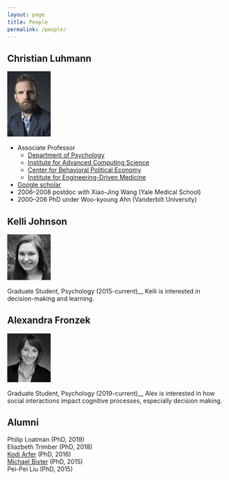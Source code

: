 ```yaml
---
layout: page
title: People
permalink: /people/
---
```


## Christian Luhmann
![Christian Luhmann](/images/cluhmann.jpg)

* Associate Professor
  * [Department of Psychology](https://www.stonybrook.edu/psychology/)
  * [Institute for Advanced Computing Science](https://www.iacs.stonybrook.edu/)
  * [Center for Behavioral Political Economy](https://www.stonybrook.edu/commcms/cbpe/)
  * [Institute for Engineering-Driven Medicine](https://www.stonybrook.edu/commcms/iedm/)
* [Google scholar](http://scholar.google.com/citations?user=gFX4QEkAAAAJ)
* 2006–2008 postdoc with Xiao-Jing Wang (Yale Medical School)
* 2000–206 PhD under Woo-kyoung Ahn (Vanderbilt University)


## Kelli Johnson
![Kelli Johnson](/images/kelli.jpg)

Graduate Student, Psychology (2015-current)__
Kelli is interested in decision-making and learning.

## Alexandra Fronzek
![Alexandra Fronzek](/images/alex.png)

Graduate Student, Psychology (2019-current)__
Alex is interested in how social interactions impact cognitive processes, especially decision making. 


## Alumni
Philip Loatman (PhD, 2019)\
Eliazbeth Trimber (PhD, 2018)\
[Kodi Arfer](https://arfer.net) (PhD, 2016)\
[Michael Bixter](https://www.montclair.edu/profilepages/view_profile.php?username=bixterm) (PhD, 2015)\
Pei-Pei Liu (PhD, 2015)
